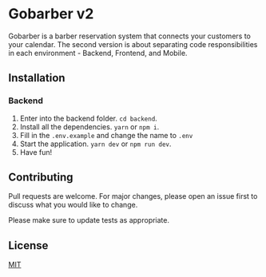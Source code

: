 # Gobarber v2

Gobarber is a barber reservation system that connects your customers to your calendar.
The second version is about separating code responsibilities in each environment - Backend, Frontend, and Mobile.

## Installation

### Backend

1. Enter into the backend folder. `cd backend`.
2. Install all the dependencies. `yarn` or `npm i`.
3. Fill in the `.env.example` and change the name to `.env`
4. Start the application. `yarn dev` or `npm run dev`.
5. Have fun!

## Contributing
Pull requests are welcome. For major changes, please open an issue first to discuss what you would like to change.

Please make sure to update tests as appropriate.

## License
[MIT](https://choosealicense.com/licenses/mit/)

